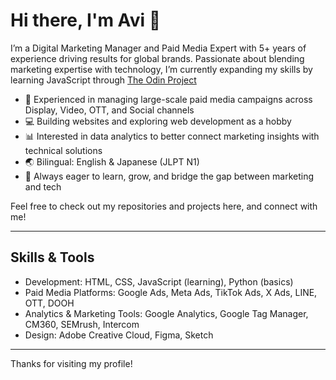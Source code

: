 # Hi there, I'm Avi 👋

I’m a Digital Marketing Manager and Paid Media Expert with 5+ years of experience driving results for global brands. 
Passionate about blending marketing expertise with technology, I’m currently expanding my skills by learning JavaScript through [The Odin Project](https://www.theodinproject.com/)

- 🎯 Experienced in managing large-scale paid media campaigns across Display, Video, OTT, and Social channels  
- 💻 Building websites and exploring web development as a hobby  
- 📊 Interested in data analytics to better connect marketing insights with technical solutions  
- 🌏 Bilingual: English & Japanese (JLPT N1)  
- 🚀 Always eager to learn, grow, and bridge the gap between marketing and tech

Feel free to check out my repositories and projects here, and connect with me!

---

## Skills & Tools

- Development: HTML, CSS, JavaScript (learning), Python (basics) 
- Paid Media Platforms: Google Ads, Meta Ads, TikTok Ads, X Ads, LINE, OTT, DOOH  
- Analytics & Marketing Tools: Google Analytics, Google Tag Manager, CM360, SEMrush, Intercom  
- Design: Adobe Creative Cloud, Figma, Sketch

---

Thanks for visiting my profile!
